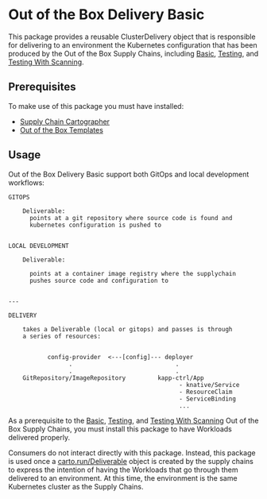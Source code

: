 # Out of the Box Delivery Basic

This package provides a reusable ClusterDelivery object that is responsible for
delivering to an environment the Kubernetes configuration that has been
produced by the Out of the Box Supply Chains, including [Basic](ootb-supply-chain-basic.html),
[Testing](ootb-supply-chain-testing.html), and
[Testing With Scanning](ootb-supply-chain-testing-scanning.html).

## <a id="prerequisites"></a> Prerequisites

To make use of this package you must have installed:

- [Supply Chain Cartographer](../install-components.html#install-scc)
- [Out of the Box Templates](ootb-templates.html)

## <a id="prerequisites"></a> Usage

Out of the Box Delivery Basic support both GitOps and local development workflows:

```
GITOPS

    Deliverable:
      points at a git repository where source code is found and
      kubernetes configuration is pushed to


LOCAL DEVELOPMENT

    Deliverable:

      points at a container image registry where the supplychain
      pushes source code and configuration to


---

DELIVERY

    takes a Deliverable (local or gitops) and passes is through
    a series of resources:


           config-provider  <---[config]--- deployer
                 .                             .
                 .                             .
    GitRepository/ImageRepository         kapp-ctrl/App
                                                - knative/Service
                                                - ResourceClaim
                                                - ServiceBinding
                                                ...
```

As a prerequisite to the [Basic](ootb-supply-chain-basic.html),
[Testing](ootb-supply-chain-testing.html), and
[Testing With Scanning](ootb-supply-chain-testing-scanning.html) Out of the Box
Supply Chains, you must install this package to have Workloads delivered properly.

Consumers do not interact directly with this package. Instead, this package is used
once a [carto.run/Deliverable](https://github.com/vmware-tanzu/cartographer) object is created by the supply
chains to express the intention of having the Workloads that go through them
delivered to an environment. At this time, the environment is the same Kubernetes cluster as the
Supply Chains.
